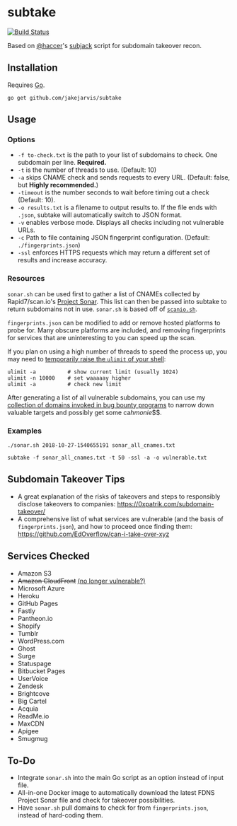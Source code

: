 # subtake

[![Build Status](https://travis-ci.org/jakejarvis/subtake.svg?branch=master)](https://travis-ci.org/jakejarvis/subtake)

Based on [@haccer](https://github.com/haccer)'s [subjack](https://github.com/haccer/subjack) script for subdomain takeover recon.

## Installation

Requires [Go](https://golang.org/dl/).

`go get github.com/jakejarvis/subtake`

## Usage

### Options

- `-f to-check.txt` is the path to your list of subdomains to check. One subdomain per line. **Required.**
- `-t` is the number of threads to use. (Default: 10)
- `-a` skips CNAME check and sends requests to every URL. (Default: false, but **Highly recommended.**) 
- `-timeout` is the number seconds to wait before timing out a check (Default: 10).
- `-o results.txt` is a filename to output results to. If the file ends with `.json`, subtake will automatically switch to JSON format.
- `-v` enables verbose mode. Displays all checks including not vulnerable URLs.
- `-c` Path to file containing JSON fingerprint configuration. (Default: `./fingerprints.json`)
- `-ssl` enforces HTTPS requests which may return a different set of results and increase accuracy.

### Resources

`sonar.sh` can be used first to gather a list of CNAMEs collected by Rapid7/scan.io's [Project Sonar](https://opendata.rapid7.com/sonar.fdns_v2/). This list can then be passed into subtake to return subdomains not in use. `sonar.sh` is based off of [`scanio.sh`](https://gist.github.com/haccer/3698ff6927fc00c8fe533fc977f850f8).

`fingerprints.json` can be modified to add or remove hosted platforms to probe for. Many obscure platforms are included, and removing fingerprints for services that are uninteresting to you can speed up the scan.

If you plan on using a high number of threads to speed the process up, you may need to [temporarily raise the `ulimit` of your shell](http://posidev.com/blog/2009/06/04/set-ulimit-parameters-on-ubuntu/):

```
ulimit -a          # show current limit (usually 1024)
ulimit -n 10000    # set waaaaay higher
ulimit -a          # check new limit
```

After generating a list of all vulnerable subdomains, you can use my [collection of domains invoked in bug bounty programs](https://github.com/jakejarvis/bounty-domains/blob/master/domains.txt) to narrow down valuable targets and possibly get some ca$h monie$$$.

### Examples

`./sonar.sh 2018-10-27-1540655191 sonar_all_cnames.txt`

`subtake -f sonar_all_cnames.txt -t 50 -ssl -a -o vulnerable.txt`

## Subdomain Takeover Tips

- A great explanation of the risks of takeovers and steps to responsibly disclose takeovers to companies: https://0xpatrik.com/subdomain-takeover/
- A comprehensive list of what services are vulnerable (and the basis of `fingerprints.json`), and how to proceed once finding them: https://github.com/EdOverflow/can-i-take-over-xyz

## Services Checked

- Amazon S3
- ~~Amazon CloudFront~~ [(no longer vulnerable?)](https://github.com/EdOverflow/can-i-take-over-xyz/issues/29)
- Microsoft Azure
- Heroku
- GitHub Pages
- Fastly
- Pantheon.io
- Shopify
- Tumblr
- WordPress.com
- Ghost
- Surge
- Statuspage
- Bitbucket Pages
- UserVoice
- Zendesk
- Brightcove
- Big Cartel
- Acquia
- ReadMe.io
- MaxCDN
- Apigee
- Smugmug

## To-Do

- Integrate `sonar.sh` into the main Go script as an option instead of input file.
- All-in-one Docker image to automatically download the latest FDNS Project Sonar file and check for takeover possibilities. 
- Have `sonar.sh` pull domains to check for from `fingerprints.json`, instead of hard-coding them.
